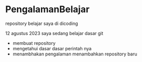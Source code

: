 # PengalamanBelajar
repository belajar saya di dicoding

12 agustus 2023
saya sedang belajar dasar git
- membuat repository
- mengetahui dasar dasar perintah nya
- menambhakan pengalaman menambahkan repository baru
